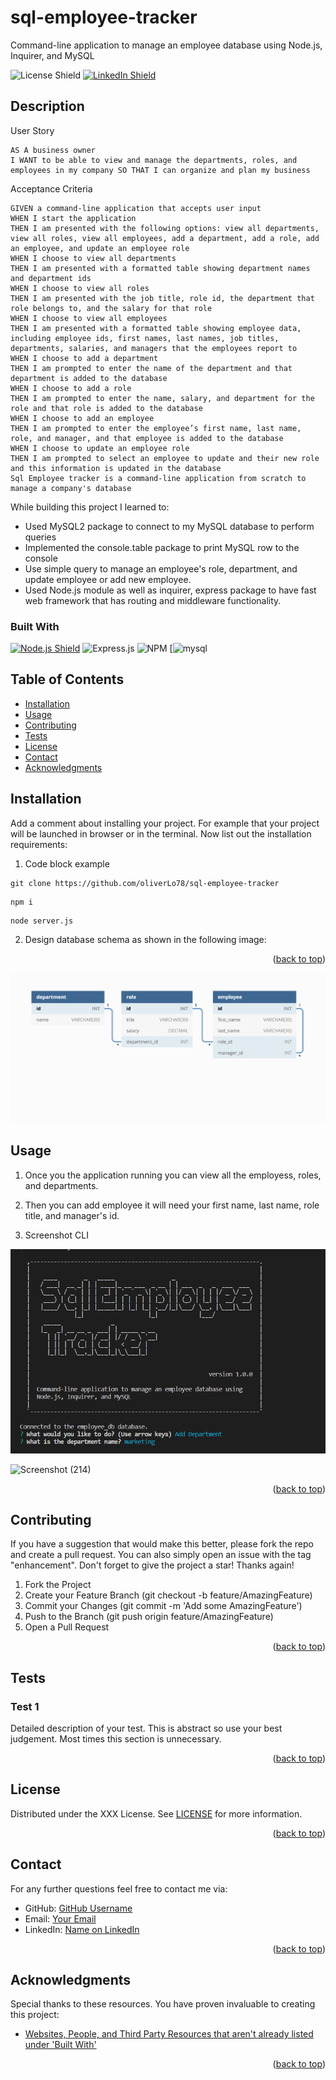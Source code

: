 # sql-employee-tracker
Command-line application to manage an employee database using Node.js, Inquirer, and MySQL
<p id="readme-top"></p>

<!-- Dont forget to add the license you used and link your linkedin -->
![License Shield](https://img.shields.io/badge/License-MIT-success?style=for-the-badge)
[![LinkedIn Shield](https://img.shields.io/badge/LinkedIn-555555?style=for-the-badge&logo=linkedin)](https://www.linkedin.com/in/oliver-lopez78/)


## Description

User Story
```
AS A business owner
I WANT to be able to view and manage the departments, roles, and employees in my company SO THAT I can organize and plan my business
```
Acceptance Criteria
```
GIVEN a command-line application that accepts user input
WHEN I start the application
THEN I am presented with the following options: view all departments, view all roles, view all employees, add a department, add a role, add an employee, and update an employee role
WHEN I choose to view all departments
THEN I am presented with a formatted table showing department names and department ids
WHEN I choose to view all roles
THEN I am presented with the job title, role id, the department that role belongs to, and the salary for that role
WHEN I choose to view all employees
THEN I am presented with a formatted table showing employee data, including employee ids, first names, last names, job titles, departments, salaries, and managers that the employees report to
WHEN I choose to add a department
THEN I am prompted to enter the name of the department and that department is added to the database
WHEN I choose to add a role
THEN I am prompted to enter the name, salary, and department for the role and that role is added to the database
WHEN I choose to add an employee
THEN I am prompted to enter the employee’s first name, last name, role, and manager, and that employee is added to the database
WHEN I choose to update an employee role
THEN I am prompted to select an employee to update and their new role and this information is updated in the database 
Sql Employee tracker is a command-line application from scratch to manage a company's database
```
While building this project I learned to:

- Used MySQL2 package to connect to my MySQL database to perform queries  
- Implemented the console.table package to print MySQL row to the console
- Use simple query to manage an employee's role, department, and update employee or add new employee. 
- Used Node.js module as well as inquirer, express package to have fast web framework that has routing and middleware functionality. 

<!-- This section is optional, checkout out Shields_Library.md for pregenerated shields -->
### Built With

[![Node.js Shield](https://img.shields.io/badge/Node.js-339933?&style=for-the-badge&logo=node.js&logoColor=white)](https://nodejs.org/en/)
![Express.js](https://img.shields.io/badge/express.js-%23404d59.svg?style=for-the-badge&logo=express&logoColor=%2361DAFB)
![NPM](https://img.shields.io/badge/NPM-%23000000.svg?style=for-the-badge&logo=npm&logoColor=white)
[![mysql	](https://img.shields.io/badge/MySQL-005C84?style=for-the-badge&logo=mysql&logoColor=white)
## Table of Contents
- [Installation](#installation)
- [Usage](#usage)
- [Contributing](#contributing)
- [Tests](#tests)
- [License](#license)
- [Contact](#contact)
- [Acknowledgments](#acknowledgments)

## Installation
Add a comment about installing your project. For example that your project will be launched in browser or in the terminal. Now list out the installation requirements: 

1. Code block example

```
git clone https://github.com/oliverLo78/sql-employee-tracker
```

```
npm i
```

```
node server.js
```

2. Design database schema as shown in the following image: 
<p align="right">(<a href="#readme-top">back to top</a>)</p>

![Screenshot example](/assets/12-sql-homework-demo-01.png)



## Usage
1. Once you the application running you can view all the employess, roles, and departments.

2. Then you can add employee it will need your first name, last name, role title, and manager's id.

3. Screenshot CLI

![CLI preview](/assets/Screenshot%20(213).png)

![Screenshot (214)](https://user-images.githubusercontent.com/109435666/220958366-1f3f2588-f557-4042-841f-2b62c25bf684.png)

<p align="right">(<a href="#readme-top">back to top</a>)</p>

## Contributing
If you have a suggestion that would make this better, please fork the repo and create a pull request. You can also simply open an issue with the tag "enhancement". Don't forget to give the project a star! Thanks again!

1. Fork the Project
2. Create your Feature Branch (git checkout -b feature/AmazingFeature)
3. Commit your Changes (git commit -m 'Add some AmazingFeature')
4. Push to the Branch (git push origin feature/AmazingFeature)
5. Open a Pull Request
<p align="right">(<a href="#readme-top">back to top</a>)</p>

## Tests

### Test 1
Detailed description of your test. This is abstract so use your best judgement. Most times this section is unnecessary.
<p align="right">(<a href="#readme-top">back to top</a>)</p>

## License

Distributed under the XXX License. See [LICENSE](./LICENSE) for more information.
<p align="right">(<a href="#readme-top">back to top</a>)</p>

## Contact

For any further questions feel free to contact me via:
- GitHub: [GitHub Username](#)
- Email: [Your Email](mailto:#)
- LinkedIn: [Name on LinkedIn](#)
<p align="right">(<a href="#readme-top">back to top</a>)</p>

## Acknowledgments

Special thanks to these resources. You have proven invaluable to creating this project:
- [Websites, People, and Third Party Resources that aren't already listed under 'Built With'](#)
<p align="right">(<a href="#readme-top">back to top</a>)</p>

